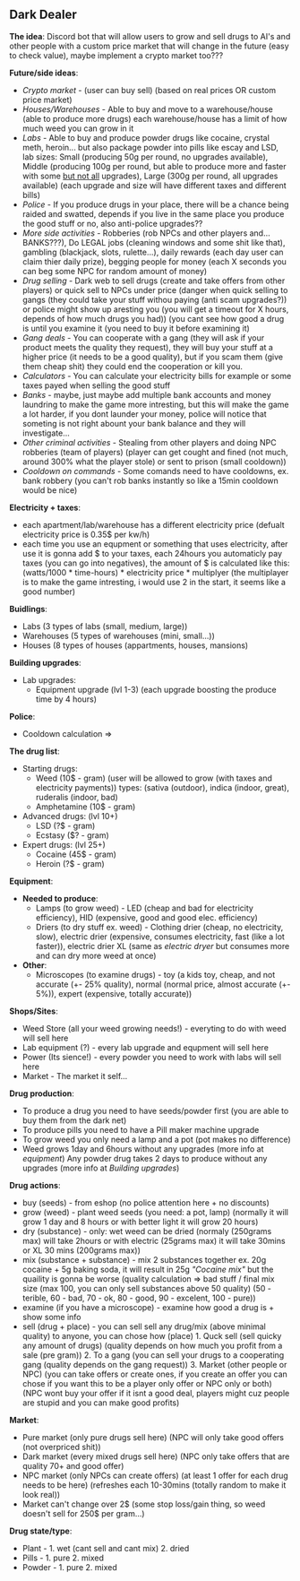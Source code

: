 ## Dark Dealer

**The idea**: Discord bot that will allow users to grow and sell drugs to AI's and other people with a custom price market that will change in the future (easy to check value), maybe implement a crypto market too???

**Future/side ideas**: 

- *Crypto market* - (user can buy sell) (based on real prices OR custom price market)
- *Houses/Warehouses* - Able to buy and move to a warehouse/house (able to produce more drugs) each warehouse/house has a limit of how much weed you can grow in it
- *Labs* - Able to buy and produce powder drugs like cocaine, crystal meth, heroin... but also package powder into pills like escay and LSD, lab sizes: Small (producing 50g per round, no upgrades available), Middle (producing 100g per round, but able to produce more and faster with some <u>but not all</u> upgrades), Large (300g per round, all upgrades available) (each upgrade and size will have different taxes and different bills)
- *Police* - If you produce drugs in your place, there will be a chance being raided and swatted, depends if you live in the same place you produce the good stuff or no, also anti-police upgrades??
- *More side activities* - Robberies (rob NPCs and other players and... BANKS???), Do LEGAL jobs (cleaning windows and some shit like that), gambling (blackjack, slots, rulette...), daily rewards (each day user can claim thier daily prize), begging people for money (each X seconds you can beg some NPC for random amount of money)
- *Drug selling* - Dark web to sell drugs (create and take offers from other players) or quick sell to NPCs under price (danger when quick selling to gangs (they could take your stuff withou paying (anti scam upgrades?)) or police might show up aresting you (you will get a timeout for X hours, depends of how much drugs you had)) (you cant see how good a drug is until you examine it (you need to buy it before examining it)
- *Gang deals* - You can cooperate with a gang (they will ask if your product meets the quality they request), they will buy your stuff at a higher price (it needs to be a good quality), but if you scam them (give them cheap shit) they could end the cooperation or kill you. 
- *Calculators* - You can calculate your electricity bills for example or some taxes payed when selling the good stuff
- *Banks* - maybe, just maybe add multiple bank accounts and money laundring to make the game more intresting, but this will make the game a lot harder, if you dont launder your money, police will notice that someting is not right abount your bank balance and they will investigate...
- *Other criminal activities* - Stealing from other players and doing NPC robberies (team of players) (player can get cought and fined (not much, around 300% what the player stole) or sent to prison (small cooldown))
- *Cooldown on commands* - Some comands need to have cooldowns, ex. bank robbery (you can't rob banks instantly so like a 15min cooldown would be nice)

**Electricity + taxes**:

- each apartment/lab/warehouse has a different electricity price (defualt electricity price is 0.35$ per kw/h)
- each time you use an equpment or something that uses electricity, after use it is gonna add $ to your taxes, each 24hours you automaticly pay taxes (you can go into negatives), the amount of $ is calculated like this: (watts/1000 * time-hours) * electricity price * multiplyer (the multiplayer is to make the game intresting, i would use 2 in the start, it seems like a good number)

**Buidlings**:

- Labs (3 types of labs (small, medium, large))
- Warehouses (5 types of warehouses (mini, small...))
- Houses (8 types of houses (appartments, houses, mansions)

**Building upgrades**:

- Lab upgrades:
  - Equipment upgrade (lvl 1-3) (each upgrade boosting the produce time by 4 hours)

**Police**:

- Cooldown calculation => 

**The drug list**:

- Starting drugs:
  - Weed (10$ - gram) (user will be allowed to grow (with taxes and electricity payments)) types: (sativa (outdoor), indica (indoor, great), ruderalis (indoor, bad)
  - Amphetamine (10$ - gram)
- Advanced drugs: (lvl 10+)
  - LSD (?$ - gram)
  - Ecstasy ($? - gram)
- Expert drugs: (lvl 25+)
  - Cocaine (45$ - gram)
  - Heroin (?$ - gram)

**Equipment**:

- **Needed to produce**:
  - Lamps (to grow weed) - LED (cheap and bad for electricity efficiency), HID (expensive, good and good elec. efficiency)
  - Driers (to dry stuff ex. weed) - Clothing drier (cheap, no electricity, slow), electric drier (expensive, consumes electricity, fast (like a lot faster)), electric drier XL (same as *electric dryer* but consumes more and can dry more weed at once)
- **Other**:
  - Microscopes (to examine drugs) - toy (a kids toy, cheap, and not accurate (+- 25% quality), normal (normal price, almost accurate (+- 5%)), expert (expensive, totally accurate))

**Shops/Sites**:

- Weed Store (all your weed growing needs!) - everyting to do with weed will sell here
- Lab equipment (?) - every lab upgrade and equpment will sell here
- Power (Its sience!) - every powder you need to work with labs will sell here
- Market - The market it self...

**Drug production**:

- To produce a drug you need to have seeds/powder first (you are able to buy them from the dark net)
- To produce pills you need to have a Pill maker machine upgrade
- To grow weed you only need a lamp and a pot (pot makes no difference)
- Weed grows 1day and 6hours without any upgrades (more info at *equipment*)
  Any powder drug takes 2 days to produce without any upgrades (more info at *Building upgrades*)

**Drug actions**: 

- buy (seeds) - from eshop (no police attention here + no discounts)
- grow (weed) - plant weed seeds (you need: a pot, lamp) (normally it will grow 1 day and 8 hours or with better light it will grow 20 hours)
- dry (substance) - only: wet weed can be dried (normaly (250grams max) will take 2hours or with electric (25grams max) it will take 30mins or XL 30 mins (200grams max))
- mix (substance + substance) - mix 2 substances together ex. 20g cocaine + 5g baking soda, it will result in 25g *"Cocaine mix"* but the quaility is gonna be worse (quality calculation => bad stuff / final mix size (max 100, you can only sell substances above 50 quality) (50 - terible, 60 - bad, 70 - ok, 80 - good, 90 - excelent, 100 - pure))
- examine (if you have a microscope) - examine how good a drug is + show some info
- sell (drug + place) - you can sell sell any drug/mix (above minimal quality) to anyone, you can chose how (place) 1. Quck sell (sell quicky any amount of drugs) (quality depends on how much you profit from a sale (pre gram)) 2. To a gang (you can sell your drugs to a cooperating gang (quality depends on the gang request)) 3. Market (other people or NPC) (you can take offers or create ones, if you create an offer you can chose if you want this to be a player only offer or NPC only or both) (NPC wont buy your offer if it isnt a good deal, players might cuz people are stupid and you can make good profits)

**Market**:

- Pure market (only pure drugs sell here) (NPC will only take good offers (not overpriced shit))
- Dark market (every mixed drugs sell here) (NPC only take offers that are quality 70+ and good offer)
- NPC market (only NPCs can create offers) (at least 1 offer for each drug needs to be here) (refreshes each 10-30mins (totally random to make it look real))
- Market can't change over 2$ (some stop loss/gain thing, so weed doesn't sell for 250$ per gram...)

**Drug state/type**:

- Plant - 1. wet (cant sell and cant mix) 2. dried
- Pills - 1. pure 2. mixed
- Powder - 1. pure 2. mixed















